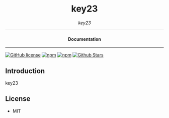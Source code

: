 

<div align="center">  
  <h1>key23</h1>
</div>

<div align="center">  
<i>key23</i>
</div>

---

<div align="center">
<h4>Documentation</h4>
</div>

---

[![GitHub license](https://img.shields.io/badge/license-MIT-blue.svg)](https://github.com/nostrapps/key23/blob/gh-pages/LICENSE)
[![npm](https://img.shields.io/npm/v/key23)](https://npmjs.com/package/key23)
[![npm](https://img.shields.io/npm/dw/key23.svg)](https://npmjs.com/package/key23)
[![Github Stars](https://img.shields.io/github/stars/nostrapps/key23.svg)](https://github.com/nostrapps/key23/)

## Introduction

key23

## License

- MIT
